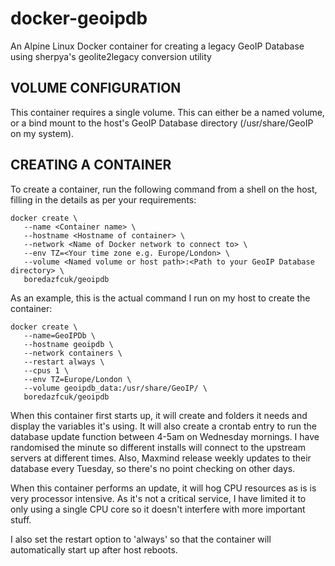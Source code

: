 # docker-geoipdb
An Alpine Linux Docker container for creating a legacy GeoIP Database using sherpya's geolite2legacy conversion utility

## VOLUME CONFIGURATION

This container requires a single volume. This can either be a named volume, or a bind mount to the host's GeoIP Database directory (/usr/share/GeoIP on my system).

## CREATING A CONTAINER

To create a container, run the following command from a shell on the host, filling in the details as per your requirements:

```
docker create \
   --name <Container name> \
   --hostname <Hostname of container> \
   --network <Name of Docker network to connect to> \
   --env TZ=<Your time zone e.g. Europe/London> \
   --volume <Named volume or host path>:<Path to your GeoIP Database directory> \
   boredazfcuk/geoipdb
```

As an example, this is the actual command I run on my host to create the container:

```
docker create \
   --name=GeoIPDb \
   --hostname geoipdb \
   --network containers \
   --restart always \
   --cpus 1 \
   --env TZ=Europe/London \
   --volume geoipdb_data:/usr/share/GeoIP/ \
   boredazfcuk/geoipdb
```

When this container first starts up, it will create and folders it needs and display the variables it's using. It will also create a crontab entry to run the database update function between 4-5am on Wednesday mornings. I have randomised the minute so different installs will connect to the upstream servers at different times. Also, Maxmind release weekly updates to their database every Tuesday, so there's no point checking on other days.

When this container performs an update, it will hog CPU resources as is is very processor intensive. As it's not a critical service, I have limited it to only using a single CPU core so it doesn't interfere with more important stuff.

I also set the restart option to 'always' so that the container will automatically start up after host reboots.
